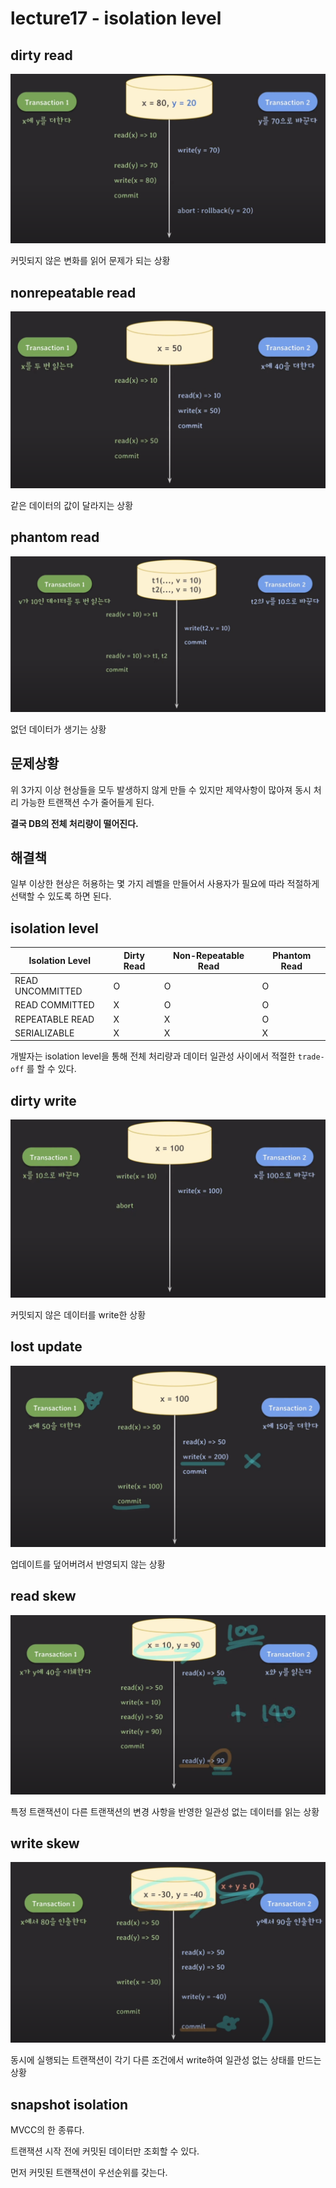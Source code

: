 # lecture17 - isolation level

## dirty read

![alt text](<dirty read.png>)

커밋되지 않은 변화를 읽어 문제가 되는 상황

## nonrepeatable read

![alt text](<nonrepeatable read.png>)

같은 데이터의 값이 달라지는 상황

## phantom read

![alt text](<phantom read.png>)

없던 데이터가 생기는 상황

## 문제상황

위 3가지 이상 현상들을 모두 발생하지 않게 만들 수 있지만 제약사항이 많아져 동시 처리 가능한 트랜잭션 수가 줄어들게 된다.

**결국 DB의 전체 처리량이 떨어진다.**

## 해결책

일부 이상한 현상은 허용하는 몇 가지 레벨을 만들어서 사용자가 필요에 따라 적절하게 선택할 수 있도록 하면 된다.

## isolation level

| Isolation Level  | Dirty Read | Non-Repeatable Read | Phantom Read |
| ---------------- | ---------- | ------------------- | ------------ |
| READ UNCOMMITTED | O          | O                   | O            |
| READ COMMITTED   | X          | O                   | O            |
| REPEATABLE READ  | X          | X                   | O            |
| SERIALIZABLE     | X          | X                   | X            |

개발자는 isolation level을 통해 전체 처리량과 데이터 일관성 사이에서 적절한 `trade-off` 를 할 수 있다.

## dirty write

![alt text](<dirty write .png>)

커밋되지 않은 데이터를 write한 상황

## lost update

![alt text](<lost update.png>)

업데이트를 덮어버려서 반영되지 않는 상황

## read skew

![alt text](<read skew.png>)

특정 트랜잭션이 다른 트랜잭션의 변경 사항을 반영한 일관성 없는 데이터를 읽는 상황

## write skew

![alt text](<write skew.png>)

동시에 실행되는 트랜잭션이 각기 다른 조건에서 write하여 일관성 없는 상태를 만드는 상황

## snapshot isolation

MVCC의 한 종류다.

트랜잭션 시작 전에 커밋된 데이터만 조회할 수 있다.

먼저 커밋된 트랜잭션이 우선순위를 갖는다.
